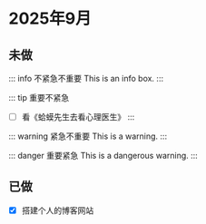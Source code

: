 # 2025年9月
## 未做
::: info 不紧急不重要
This is an info box.
:::

::: tip 重要不紧急
- [ ] 看《蛤蟆先生去看心理医生》
:::

::: warning 紧急不重要
This is a warning.
:::

::: danger 重要紧急
This is a dangerous warning.
:::


## 已做
- [x] 搭建个人的博客网站